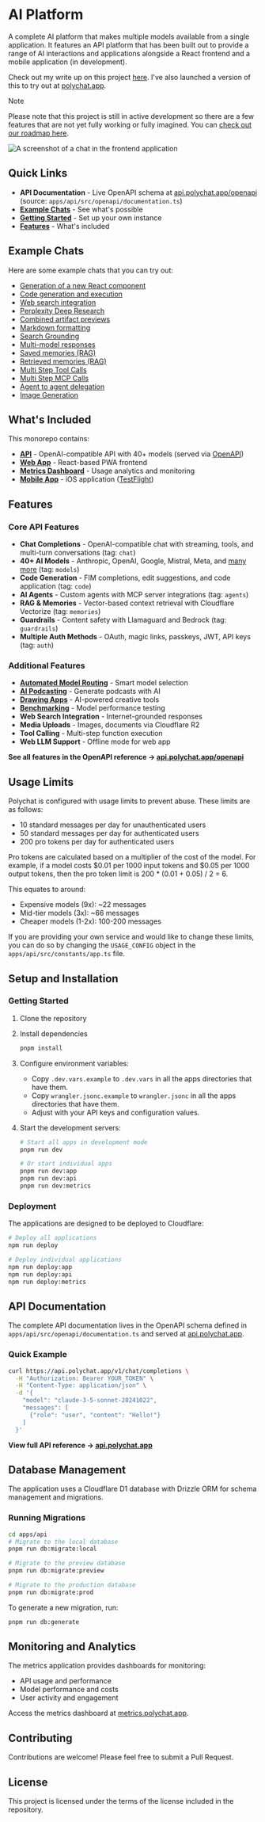 # AI Platform

A complete AI platform that makes multiple models available from a single application. It features an API platform that has been built out to provide a range of AI interactions and applications alongside a React frontend and a mobile application (in development).

Check out my write up on this project [here](https://nicholasgriffin.dev/blog/building-my-own-ai-assistant). I've also launched a version of this to try out at [polychat.app](https://polychat.app).

> [!NOTE]
> Please note that this project is still in active development so there are a few features that are not yet fully working or fully imagined.
> You can [check out our roadmap here](https://github.com/users/nicholasgriffintn/projects/4/views/2).

![A screenshot of a chat in the frontend application](./docs/images/chat.png)

## Quick Links

- **API Documentation** - Live OpenAPI schema at [api.polychat.app/openapi](https://api.polychat.app/openapi) (source: `apps/api/src/openapi/documentation.ts`)
- **[Example Chats](#example-chats)** - See what's possible
- **[Getting Started](#setup-and-installation)** - Set up your own instance
- **[Features](#features)** - What's included

## Example Chats

Here are some example chats that you can try out:

- [Generation of a new React component](https://polychat.app/s/d27e1e2a-3ddf-495c-9b4f-d6866786f945)
- [Code generation and execution](https://polychat.app/s/51fb196d-7def-4922-94d8-08e7ee86989d)
- [Web search integration](https://polychat.app/s/aa7f6433-fdf8-4a56-bbe8-83fcf5715354)
- [Perplexity Deep Research](https://polychat.app/s/643fcf03-6849-4cbf-8643-abf93660e6dc)
- [Combined artifact previews](https://polychat.app/s/b2137aac-bea5-4dbe-912b-e5ca107cbeca)
- [Markdown formatting](https://polychat.app/s/0ccff6c7-7b62-4936-b18a-c05a098ef7e1)
- [Search Grounding](https://polychat.app/s/0ecf12e1-3ed4-494c-b41d-c60a235df7de)
- [Multi-model responses](https://polychat.app/s/3690158a-33b4-47bf-b831-97834299d71b)
- [Saved memories (RAG)](https://polychat.app/s/1e9a8f6e-e6dc-40a7-b24f-53fb8f4c6766)
- [Retrieved memories (RAG)](https://polychat.app/s/93552889-b3ec-445c-b72b-8d05f5b6117f)
- [Multi Step Tool Calls](https://polychat.app/s/9265e7d7-35e5-438e-b76c-576d12c2f770)
- [Multi Step MCP Calls](https://polychat.app/s/b8e6450f-3a26-4ec8-9c7a-07efd85f88e3)
- [Agent to agent delegation](https://polychat.app/s/d325a0e8-f2ef-4bf4-8425-a7d614f1d399)
- [Image Generation](https://polychat.app/s/f413fa60-6343-4591-93ff-9314b43e40cb)

## What's Included

This monorepo contains:

- **[API](./apps/api)** - OpenAI-compatible API with 40+ models (served via [OpenAPI](https://api.polychat.app/openapi))
- **[Web App](./apps/app)** - React-based PWA frontend
- **[Metrics Dashboard](./apps/metrics)** - Usage analytics and monitoring
- **[Mobile App](./apps/mobile/ios)** - iOS application ([TestFlight](https://testflight.apple.com/join/52xrwxRP))

## Features

### Core API Features

- **Chat Completions** - OpenAI-compatible chat with streaming, tools, and multi-turn conversations (tag: `chat`)
- **40+ AI Models** - Anthropic, OpenAI, Google, Mistral, Meta, and [many more](https://github.com/nicholasgriffintn/assistant/blob/main/apps/api/src/lib/providers/index.ts) (tag: `models`)
- **Code Generation** - FIM completions, edit suggestions, and code application (tag: `code`)
- **AI Agents** - Custom agents with MCP server integrations (tag: `agents`)
- **RAG & Memories** - Vector-based context retrieval with Cloudflare Vectorize (tag: `memories`)
- **Guardrails** - Content safety with Llamaguard and Bedrock (tag: `guardrails`)
- **Multiple Auth Methods** - OAuth, magic links, passkeys, JWT, API keys (tag: `auth`)

### Additional Features

- **[Automated Model Routing](https://nicholasgriffin.dev/blog/building-a-first-party-prompt-router)** - Smart model selection
- **[AI Podcasting](https://nicholasgriffin.dev/blog/launching-an-automated-podcasting-app)** - Generate podcasts with AI
- **[Drawing Apps](https://nicholasgriffin.dev/blog/anyone-can-draw)** - AI-powered creative tools
- **[Benchmarking](https://nicholasgriffin.dev/blog/building-a-tool-to-benchmark-ai)** - Model performance testing
- **Web Search Integration** - Internet-grounded responses
- **Media Uploads** - Images, documents via Cloudflare R2
- **Tool Calling** - Multi-step function execution
- **Web LLM Support** - Offline mode for web app

**See all features in the OpenAPI reference → [api.polychat.app/openapi](https://api.polychat.app/openapi)**

## Usage Limits

Polychat is configured with usage limits to prevent abuse. These limits are as follows:

- 10 standard messages per day for unauthenticated users
- 50 standard messages per day for authenticated users
- 200 pro tokens per day for authenticated users

Pro tokens are calculated based on a multiplier of the cost of the model. For example, if a model costs $0.01 per 1000 input tokens and $0.05 per 1000 output tokens, then the pro token limit is 200 * (0.01 + 0.05) / 2 = 6.

This equates to around:

- Expensive models (9x): ~22 messages
- Mid-tier models (3x): ~66 messages
- Cheaper models (1-2x): 100-200 messages

If you are providing your own service and would like to change these limits, you can do so by changing the `USAGE_CONFIG` object in the `apps/api/src/constants/app.ts` file.

## Setup and Installation

### Getting Started

1. Clone the repository
2. Install dependencies
   ```bash
   pnpm install
   ```

3. Configure environment variables:
   - Copy `.dev.vars.example` to `.dev.vars` in all the apps directories that have them.
   - Copy `wrangler.jsonc.example` to `wrangler.jsonc` in all the apps directories that have them.
   - Adjust with your API keys and configuration values.

4. Start the development servers:
   ```bash
   # Start all apps in development mode
   pnpm run dev
   
   # Or start individual apps
   pnpm run dev:app
   pnpm run dev:api
   pnpm run dev:metrics
   ```

### Deployment

The applications are designed to be deployed to Cloudflare:

```bash
# Deploy all applications
npm run deploy

# Deploy individual applications
npm run deploy:app
npm run deploy:api
npm run deploy:metrics
```

## API Documentation

The complete API documentation lives in the OpenAPI schema defined in `apps/api/src/openapi/documentation.ts` and served at [api.polychat.app](https://api.polychat.app).

### Quick Example

```bash
curl https://api.polychat.app/v1/chat/completions \
  -H "Authorization: Bearer YOUR_TOKEN" \
  -H "Content-Type: application/json" \
  -d '{
    "model": "claude-3-5-sonnet-20241022",
    "messages": [
      {"role": "user", "content": "Hello!"}
    ]
  }'
```

**View full API reference → [api.polychat.app](https://api.polychat.app)**

## Database Management

The application uses a Cloudflare D1 database with Drizzle ORM for schema management and migrations.

### Running Migrations

```bash
cd apps/api
# Migrate to the local database
pnpm run db:migrate:local

# Migrate to the preview database
pnpm run db:migrate:preview

# Migrate to the production database
pnpm run db:migrate:prod
```

To generate a new migration, run:

```bash
pnpm run db:generate
```

## Monitoring and Analytics

The metrics application provides dashboards for monitoring:

- API usage and performance
- Model performance and costs
- User activity and engagement

Access the metrics dashboard at [metrics.polychat.app](https://metrics.polychat.app).

## Contributing

Contributions are welcome! Please feel free to submit a Pull Request.

## License

This project is licensed under the terms of the license included in the repository.
